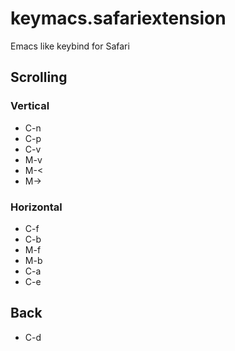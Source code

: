 # keymacs.safariextension

Emacs like keybind for Safari

## Scrolling

### Vertical

* C-n
* C-p
* C-v
* M-v
* M-<
* M->

### Horizontal

* C-f
* C-b
* M-f
* M-b
* C-a
* C-e

## Back

* C-d
